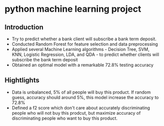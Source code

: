 # python machine learning project 
## Introduction 
* Try to predict whether a bank client will subscribe a bank term deposit. 
* Conducted Random Forest for feature selection and data preprocessing 
* Applied several Machine Learning algorithms - Decision Tree, SVM, KNN, Logistic Regression, LDA, and QDA - to predict whether clients will subscribe the bank term deposit
* Obtained an optimal model with a remarkable 72.8% testing accuracy  

## Hightlights 
* Data is unbalanced, 5% of all people will buy this product. If random guess, accuracy should around 5%, this model increase the accuracy to 72.8%
* Defined a f2 score which don't care about accurately discriminating people who will not buy this prodcut, but maximize accuracy of discriminating people who want to buy this product. 
